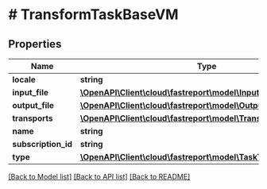# # TransformTaskBaseVM

## Properties

Name | Type | Description | Notes
------------ | ------------- | ------------- | -------------
**locale** | **string** |  | [optional]
**input_file** | [**\OpenAPI\Client\cloud\fastreport\model\InputFileVM**](InputFileVM.md) |  | [optional]
**output_file** | [**\OpenAPI\Client\cloud\fastreport\model\OutputFileVM**](OutputFileVM.md) |  | [optional]
**transports** | [**\OpenAPI\Client\cloud\fastreport\model\TransportTaskBaseVM[]**](TransportTaskBaseVM.md) |  | [optional]
**name** | **string** |  | [optional]
**subscription_id** | **string** |  | [optional]
**type** | [**\OpenAPI\Client\cloud\fastreport\model\TaskType**](TaskType.md) |  | [optional]

[[Back to Model list]](../../README.md#models) [[Back to API list]](../../README.md#endpoints) [[Back to README]](../../README.md)
